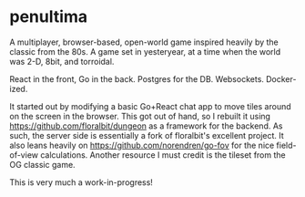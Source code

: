 # penultima
A multiplayer, browser-based, open-world game inspired heavily by the classic from the 80s. A game set in yesteryear, at a time when the world was 2-D, 8bit, and torroidal.

React in the front, Go in the back. Postgres for the DB. Websockets. Docker-ized.

It started out by modifying a basic Go+React chat app to move tiles around on the screen in the browser. This got out of hand, so I rebuilt it using https://github.com/floralbit/dungeon
as a framework for the backend. As such, the server side is essentially a fork of floralbit's excellent project. It also leans heavily on https://github.com/norendren/go-fov for the nice field-of-view calculations. Another resource I must credit is the tileset from the OG classic game.


This is very much a work-in-progress!

